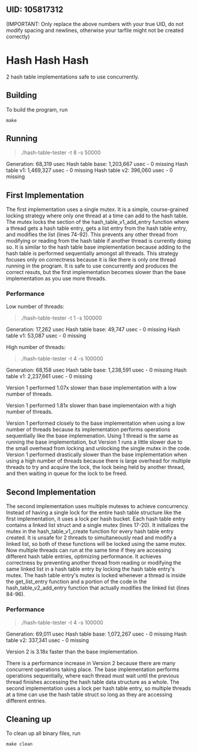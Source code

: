 ## UID: 105817312
(IMPORTANT: Only replace the above numbers with your true UID, do not modify spacing and newlines, otherwise your tarfile might not be created correctly)

# Hash Hash Hash

2 hash table implementations safe to use concurrently.

## Building

To build the program, run 

    make

## Running

  > ./hash-table-tester -t 8 -s 50000

  Generation: 68,319 usec
  Hash table base: 1,203,667 usec
    - 0 missing
  Hash table v1: 1,469,327 usec
    - 0 missing
  Hash table v2: 396,060 usec
    - 0 missing

## First Implementation

The first implementation uses a single mutex. It is a simple, course-grained locking strategy where only one thread at a time can add to the hash table. The mutex  locks the section of the hash_table_v1_add_entry function where a thread gets a hash table entry, gets a list entry from the hash table entry, and modifies the list (lines 74-92). This prevents any other thread from modifying or reading from the hash table if another thread is currently doing so. It is similar to the hash table base implementation because adding to the hash table is performed sequentially amongst all threads. This strategy focuses only on correctness because it is like there is only one thread running in the program. It is safe to use concurrently and produces the correct resuts, but the first implementation becomes slower than the base implementation as you use more threads. 

### Performance

Low number of threads: 

  > ./hash-table-tester -t 1 -s 100000

  Generation: 17,262 usec
  Hash table base: 49,747 usec
    - 0 missing
  Hash table v1: 53,087 usec
    - 0 missing

High number of threads:   

  > ./hash-table-tester -t 4 -s 100000

  Generation: 68,158 usec
  Hash table base: 1,238,591 usec
    - 0 missing
  Hash table v1: 2,237,661 usec
    - 0 missing

Version 1 performed 1.07x slower than base implementation with a low number of threads.

Version 1 performed 1.81x slower than base implementaion with a high number of threads. 

Version 1 performed closely to the base implementation when using a low number of threads because its implementation performs operations sequentially like the base implemenation. Using 1 thread is the same as running the base implementation, but Version 1 runs a little slower due to the small overhead from locking and unlocking the single mutex in the code. Version 1 performed drastically slower than the base implementation when using a high number of threads because there is large overhead for multiple threads to try and acquire the lock, the lock being held by another thread, and then waiting in queue for the lock to be freed.  

## Second Implementation

The second implementation uses multiple mutexes to achieve concurrency. Instead of having a single lock for the entire hash table structure like the first implementation, it uses a lock per hash bucket. Each hash table entry contains a linked list struct and a single mutex (lines 17-20). It initializes the mutex in the hash_table_v1_create function for every hash table entry created. It is unsafe for 2 threads to simultaneously read and modify a linked list, so both of these functions will be locked using the same mutex. Now multiple threads can run at the same time if they are accessing different hash table entries, optimizing performance. It achieves correctness by preventing another thread from reading or modifying the same linked list in a hash table entry by locking the hash table entry's mutex. The hash table entry's mutex is locked whenever a thread is inside the get_list_entry function and a portion of the code in the hash_table_v2_add_entry function that actually modifies the linked list (lines 84-96).

### Performance

  > ./hash-table-tester -t 4 -s 100000

  Generation: 69,011 usec
  Hash table base: 1,072,267 usec
    - 0 missing
  Hash table v2: 337,341 usec
    - 0 missing

Version 2 is 3.18x faster than the base implementation.

There is a performance increase in Version 2 because there are many concurrent operations taking place. The base implementation performs operations sequentially, where each thread must wait until the previous thread finishes accessing the hash table data structure as a whole. The second implementation uses a lock per hash table entry, so multiple threads at a time can use the hash table struct so long as they are accessing different entries. 

## Cleaning up

To clean up all binary files, run

    make clean
